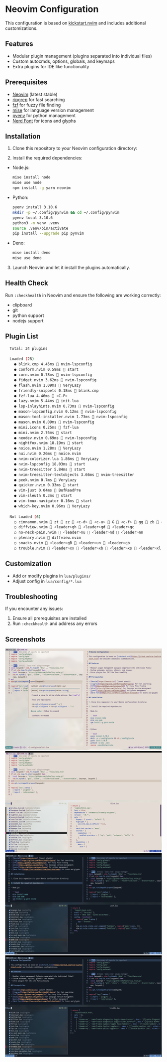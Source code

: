 # Neovim Configuration

This configuration is based on [kickstart.nvim](https://github.com/nvim-lua/kickstart.nvim) and includes additional customizations.

## Features

- Modular plugin management (plugins separated into individual files)
- Custom autocmds, options, globals, and keymaps
- Extra plugins for IDE like functionality

## Prerequisites

- [Neovim](https://neovim.io/) (latest stable)
- [ripgrep](https://github.com/BurntSushi/ripgrep) for fast searching
- [fzf](https://github.com/junegunn/fzf) for fuzzy file finding
- [mise](https://github.com/jdx/mise) for language version management
- [pyenv](https://github.com/pyenv/pyenv) for python management
- [Nerd Font](https://www.nerdfonts.com/font-downloads) for icons and glyphs

## Installation

1. Clone this repository to your Neovim configuration directory:

2. Install the required dependencies:

- Node.js:

  ```bash
  mise install node
  mise use node
  npm install -g yarn neovim
  ```

- Python:

  ```bash
  pyenv install 3.10.6
  mkdir -p ~/.config/pynvim && cd ~/.config/pynvim
  pyenv local 3.10.6
  python3 -m venv .venv
  source .venv/bin/activate
  pip install --upgrade pip pynvim
  ```

- Deno:
  ```bash
  mise install deno
  mise use deno
  ```

3. Launch Neovim and let it install the plugins automatically.

## Health Check

Run `:checkhealth` in Neovim and ensure the following are working correctly:

- clipboard
- git
- python support
- nodejs support

## Plugin List

```bash
  Total: 34 plugins

  Loaded (28)
    ● blink.cmp 4.45ms  nvim-lspconfig
    ● conform.nvim 0.59ms  start
    ● corn.nvim 0.78ms  nvim-lspconfig
    ● fidget.nvim 3.62ms  nvim-lspconfig
    ● flash.nvim 1.09ms  VeryLazy
    ● friendly-snippets 0.18ms  blink.cmp
    ● fzf-lua 4.46ms  <C-P>
    ● lazy.nvim 5.44ms  init.lua
    ● lsp-inlayhints.nvim 0.73ms  nvim-lspconfig
    ● mason-lspconfig.nvim 0.12ms  nvim-lspconfig
    ● mason-tool-installer.nvim 1.73ms  nvim-lspconfig
    ● mason.nvim 0.09ms  nvim-lspconfig
    ● mini.icons 0.25ms  fzf-lua
    ● mini.nvim 2.76ms  start
    ● neodev.nvim 0.69ms  nvim-lspconfig
    ● nightfox.nvim 18.19ms  start
    ● noice.nvim 1.28ms  VeryLazy
    ● nui.nvim 0.26ms  noice.nvim
    ● nvim-colorizer.lua 1.86ms  VeryLazy
    ● nvim-lspconfig 18.03ms  start
    ● nvim-treesitter 5.84ms  start
    ● nvim-treesitter-textobjects 3.66ms  nvim-treesitter
    ● peek.nvim 0.7ms  VeryLazy
    ● quicker.nvim 0.33ms  start
    ● vim-just 0.04ms  BufReadPre
    ● vim-sleuth 0.3ms  start
    ● vim-tmux-navigator 0.16ms  start
    ● which-key.nvim 0.96ms  VeryLazy

  Not Loaded (6)
    ○ cinnamon.nvim  zt  zz  <c-d>  <c-u>  G  <c-f>  gg  zb  <c-b>
    ○ diffview.nvim  <leader>gh  <leader>gd  <leader>gc
    ○ no-neck-pain.nvim  <leader>nu  <leader>nd  <leader>nn
    ○ plenary.nvim  diffview.nvim
    ○ snacks.nvim  <leader>gB  <leader>un  <leader>gb
    ○ trouble.nvim  <leader>xx  <leader>xb  <leader>xs  <leader>xl  <leader>xq
```

## Customization

- Add or modify plugins in `lua/plugins/`
- Adjust config in `lua/config/*.lua`

## Troubleshooting

If you encounter any issues:

1. Ensure all prerequisites are installed
2. Run `:checkhealth` and address any errors

## Screenshots

![Day Mode 1](screenshots/day1.png)
![Day Mode 2](screenshots/day2.png)
![Night Mode 1](screenshots/night1.png)
![Night Mode 2](screenshots/night2.png)
